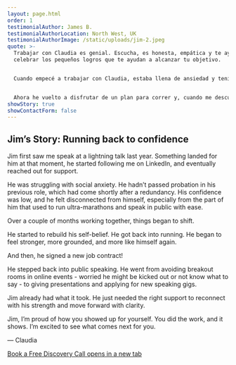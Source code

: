 ```yaml
---
layout: page.html
order: 1
testimonialAuthor: James B.
testimonialAuthorLocation: North West, UK
testimonialAuthorImage: /static/uploads/jim-2.jpeg
quote: >-
  Trabajar con Claudia es genial. Escucha, es honesta, empática y te ayuda a
  celebrar los pequeños logros que te ayudan a alcanzar tu objetivo.


  Cuando empecé a trabajar con Claudia, estaba llena de ansiedad y tenía problemas de autoestima. Había perdido el interés por correr y entrenar, y siempre me decía que no podía volver a hacerlo o que empezaría otra vez.


  Ahora he vuelto a disfrutar de un plan para correr y, cuando me descubro pensando mal de mí misma o no valoro las situaciones, Claudia me recuerda que debo ser amable conmigo misma. He perdido mucho peso físico y mental desde que empecé a trabajar con Claudia y a cambiar mi forma de pensar sobre mí misma. Lleva tiempo y puede ser difícil después de pensar de cierta manera durante tanto tiempo, pero el esfuerzo está dando sus frutos.
showStory: true
showContactForm: false
---
```

## Jim’s Story: Running back to confidence

Jim first saw me speak at a lightning talk last year. Something landed for him at that moment, he started following me on LinkedIn, and eventually reached out for support.

He was struggling with social anxiety. He hadn’t passed probation in his previous role, which had come shortly after a redundancy. His confidence was low, and he felt disconnected from himself, especially from the part of him that used to run ultra-marathons and speak in public with ease.

Over a couple of months working together, things began to shift.

He started to rebuild his self-belief. He got back into running. He began to feel stronger, more grounded, and more like himself again. 

And then, he signed a new job contract!

He stepped back into public speaking. He went from avoiding breakout rooms in online events - worried he might be kicked out or not know what to say - to giving presentations and applying for new speaking gigs.

Jim already had what it took. He just needed the right support to reconnect with his strength and move forward with clarity.

Jim, I’m proud of how you showed up for yourself. You did the work, and it shows. I’m excited to see what comes next for you.

— Claudia



<a href="https://claudiadecarlo.zohobookings.eu/#/240577000000038054" rel="noopener noreferrer" class="btn" target="_blank">Book a Free Discovery Call <span class="sr-only">opens in a new tab</span></a>
